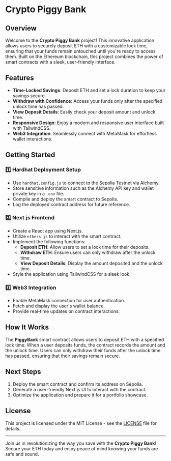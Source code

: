 # Crypto Piggy Bank

## Overview
Welcome to the **Crypto Piggy Bank** project! This innovative application allows users to securely deposit ETH with a customizable lock time, ensuring that your funds remain untouched until you're ready to access them. Built on the Ethereum blockchain, this project combines the power of smart contracts with a sleek, user-friendly interface.

## Features
- **Time-Locked Savings**: Deposit ETH and set a lock duration to keep your savings secure.
- **Withdraw with Confidence**: Access your funds only after the specified unlock time has passed.
- **View Deposit Details**: Easily check your deposit amount and unlock time.
- **Responsive Design**: Enjoy a modern and responsive user interface built with TailwindCSS.
- **Web3 Integration**: Seamlessly connect with MetaMask for effortless wallet interactions.

## Getting Started

### 1️⃣ Hardhat Deployment Setup
- Use `hardhat.config.js` to connect to the Sepolia Testnet via Alchemy.
- Store sensitive information such as the Alchemy API key and wallet private key in a `.env` file.
- Compile and deploy the smart contract to Sepolia.
- Log the deployed contract address for future reference.

### 2️⃣ Next.js Frontend
- Create a React app using Next.js.
- Utilize `ethers.js` to interact with the smart contract.
- Implement the following functions:
  - **Deposit ETH**: Allow users to set a lock time for their deposits.
  - **Withdraw ETH**: Ensure users can only withdraw after the unlock time.
  - **View Deposit Details**: Display the amount deposited and the unlock time.
- Style the application using TailwindCSS for a sleek look.

### 3️⃣ Web3 Integration
- Enable MetaMask connection for user authentication.
- Fetch and display the user's wallet balance.
- Provide real-time updates on contract interactions.

## How It Works
The **PiggyBank** smart contract allows users to deposit ETH with a specified lock time. When a user deposits funds, the contract records the amount and the unlock time. Users can only withdraw their funds after the unlock time has passed, ensuring that their savings remain secure.

## Next Steps
1. Deploy the smart contract and confirm its address on Sepolia.
2. Generate a user-friendly Next.js UI to interact with the contract.
3. Optimize the application and prepare it for a portfolio showcase.

## License
This project is licensed under the MIT License - see the [LICENSE](LICENSE) file for details.

---

Join us in revolutionizing the way you save with the **Crypto Piggy Bank**! Secure your ETH today and enjoy peace of mind knowing your funds are safe and sound.
